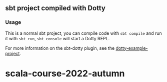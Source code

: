 ## sbt project compiled with Dotty

### Usage

This is a normal sbt project, you can compile code with `sbt compile` and run it
with `sbt run`, `sbt console` will start a Dotty REPL.




For more information on the sbt-dotty plugin, see the
[dotty-example-project](https://github.com/lampepfl/dotty-example-project/blob/master/README.md).
# scala-course-2022-autumn
